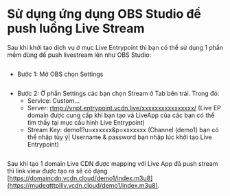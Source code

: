 # Sử dụng ứng dụng OBS Studio để push luồng Live Stream

Sau khi khởi tạo dịch vụ ở mục Live Entrypoint thì bạn có thể sử dụng 1 phần mềm dùng để push livestream lên như OBS Studio:&#x20;

<figure><img src="https://docs.vngcloud.vn/download/attachments/63766992/image2023-8-7_14-11-21.png?version=1&#x26;modificationDate=1691392282000&#x26;api=v2" alt=""><figcaption></figcaption></figure>

* Bước 1: Mở OBS chọn Settings

<figure><img src="https://docs.vngcloud.vn/download/attachments/63766992/image2023-8-7_14-10-36.png?version=1&#x26;modificationDate=1691392237000&#x26;api=v2" alt=""><figcaption></figcaption></figure>

* Bước 2: Ở phần Settings các bạn chọn Stream ở Tab bên trái. Trong đó:
  * Service: Custom...
  * Server: [rtmp://vnpt.entrypoint.vcdn.live/xxxxxxxxxxxxxxxx/](rtmp://vnpt.entrypoint.vcdn.live/thongnh5bece1176ba5bb5c3bedff42/) (Live EP domain được cung cấp khi bạn tạo và LiveApp của các bạn có thể tìm thấy tại mục cấu hình Live Entrypoint)
  * Stream Key: demo1?u=xxxxxx\&p=xxxxxxx (Channel (demo1) bạn có thể nhập tùy ý| Username & password bạn nhập lúc khởi tạo Live Entrypoint)

<figure><img src="https://docs.vngcloud.vn/download/attachments/63766992/image2023-8-7_14-8-21.png?version=1&#x26;modificationDate=1691392102000&#x26;api=v2" alt=""><figcaption></figcaption></figure>

Sau khi tạo 1 domain Live CDN được mapping với Live App đã push stream thì link view được tạo ra sẽ có dạng [https://domaincdn.vcdn.cloud/demo1/index.m3u8](https://mudeqtttpiliv.vcdn.cloud/demo1/index.m3u8).
